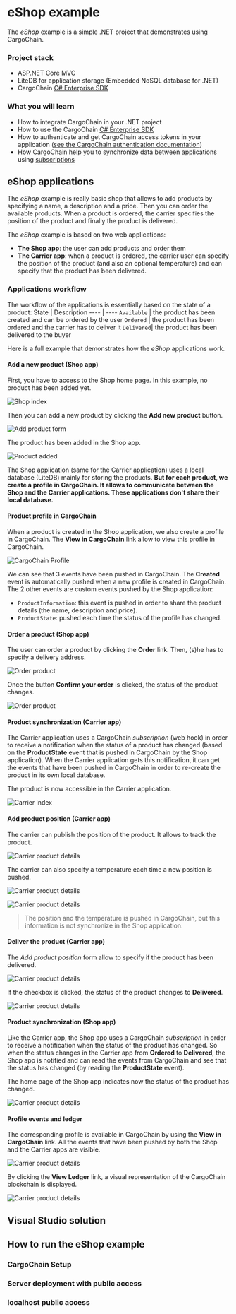 # eShop example
The *eShop* example is a simple .NET project that demonstrates using CargoChain.

### Project stack
- ASP.NET Core MVC
- LiteDB for application storage (Embedded NoSQL database for .NET)
- CargoChain [C# Enterprise SDK](https://github.com/CargoChain/doc/wiki/C%23-SDK)

### What you will learn
- How to integrate CargoChain in your .NET project
- How to use the CargoChain [C# Enterprise SDK](https://github.com/CargoChain/doc/wiki/C%23-SDK)
- How to authenticate and get CargoChain access tokens in your application ([see the CargoChain authentication documentation](https://github.com/CargoChain/doc/wiki/V2-Authentication#service-based))
- How CargoChain help you to synchronize data between applications using [subscriptions](https://github.com/CargoChain/doc/wiki/V2-API#subscriptions)

## eShop applications
The *eShop* example is really basic shop that allows to add products by specifying a name, a description and a price. Then you can order the available products. When a product is ordered, the carrier specifies the position of the product and finally the product is delivered.

The *eShop* example is based on two web applications:
- **The Shop app**: the user can add products and order them
- **The Carrier app**: when a product is ordered, the carrier user can specify the position of the product (and also an optional temperature) and can specify that the product has been delivered.

### Applications workflow
The workflow of the applications is essentially based on the state of a product:
State | Description
---- | ----
`Available` | the product has been created and can be ordered by the user
`Ordered` | the product has been ordered and the carrier has to deliver it
`Delivered`| the product has been delivered to the buyer

Here is a full example that demonstrates how the _eShop_ applications work.

#### Add a new product (Shop app)
First, you have to access to the Shop home page. In this example, no product has been added yet.

![Shop index](./images/01_shop_index.jpg)

Then you can add a new product by clicking the **Add new product** button.

![Add product form](./images/02_shop_add_product.jpg)

The product has been added in the Shop app.

![Product added](./images/03_shop_product_added.jpg)

The Shop application (same for the Carrier application) uses a local database (LiteDB) mainly for storing the products. **But for each
product, we create a profile in CargoChain. It allows to communicate between the Shop and the Carrier applications. These applications
don't share their local database.**

#### Product profile in CargoChain
When a product is created in the Shop application, we also create a profile in CargoChain. The **View in CargoChain** link allow
to view this profile in CargoChain.

![CargoChain Profile](./images/04_cargochain_view_profile.jpg)

We can see that 3 events have been pushed in CargoChain. The **Created** event is automatically pushed when a new profile is created in CargoChain.
The 2 other events are custom events pushed by the Shop application:
- `ProductInformation`: this event is pushed in order to share the product details (the name, description and price).
- `ProductState`: pushed each time the status of the profile has changed.

#### Order a product (Shop app)
The user can order a product by clicking the **Order** link. Then, (s)he has to specify a delivery address.

![Order product](./images/05_shop_order_confirmation.jpg)

Once the button **Confirm your order** is clicked, the status of the product changes.

![Order product](./images/06_shop_product_ordered.jpg)

#### Product synchronization (Carrier app)
The Carrier application uses a CargoChain _subscription_ (web hook) in order to receive a notification when the status of a product has changed (based on the **ProductState** event that is pushed in CargoChain by the Shop application). When the Carrier application gets this notification, it can get the events that have been pushed in CargoChain in order to re-create the product in its own local database.

The product is now accessible in the Carrier application.

![Carrier index](./images/07_carrier_index.jpg)

#### Add product position (Carrier app)
The carrier can publish the position of the product. It allows to track the product.

![Carrier product details](./images/08_carrier_details.jpg)

The carrier can also specify a temperature each time a new position is pushed.

![Carrier product details](./images/09_carrier_add_position.jpg)

![Carrier product details](./images/10_carrier_details_position_added.jpg)

> The position and the temperature is pushed in CargoChain, but this information is not synchronize
in the Shop application.

#### Deliver the product (Carrier app)
The _Add product position_ form allow to specify if the product has been delivered.

![Carrier product details](./images/11_carrier_add_position_2.jpg)

If the checkbox is clicked, the status of the product changes to **Delivered**.

![Carrier product details](./images/12_carrier_details_position_added_2.jpg)

#### Product synchronization (Shop app)
Like the Carrier app, the Shop app uses a CargoChain _subscription_ in order to receive a notification
when the status of the product has changed. So when the status changes in the Carrier app from **Ordered** to **Delivered**,
the Shop app is notified and can read the events from CargoChain and see that the status has changed (by reading the **ProductState** event).

The home page of the Shop app indicates now the status of the product has changed.

![Carrier product details](./images/14_shop_index.jpg)

#### Profile events and ledger
The corresponding profile is available in CargoChain by using the **View in CargoChain** link. All the events that have been
pushed by both the Shop and the Carrier apps are visible.

![Carrier product details](./images/15_cargochain_view_profile.jpg)

By clicking the **View Ledger** link, a visual representation of the CargoChain blockchain is displayed.

![Carrier product details](./images/16_cargochain_profile_ledger.jpg)

## Visual Studio solution


## How to run the eShop example

### CargoChain Setup

### Server deployment with public access

### localhost public access
 
